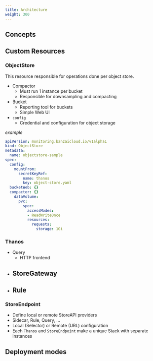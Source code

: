 ```yaml
---
title: Architecture
weight: 300
---
```


## Concepts
 
## Custom Resources

### ObjectStore

This resource responsible for operations done per object store.
- Compactor
  - Must run 1 instance per bucket
  - Responsible for downsampling and compacting
- Bucket
  - Reporting tool for buckets
  - Simple Web UI
- `config`
  - Credential and configuration for object storage

*example*

```yaml
apiVersion: monitoring.banzaicloud.io/v1alpha1
kind: ObjectStore
metadata:
  name: objectstore-sample
spec:
  config:
    mountFrom:
      secretKeyRef:
        name: thanos
        key: object-store.yaml
  bucketWeb: {}
  compactor: {}
    dataVolume:
      pvc:
        spec:
          accessModes:
          - ReadWriteOnce
          resources:
            requests:
              storage: 1Gi
```

### Thanos

- Query
  - HTTP frontend
- StoreGateway
  - 
- Rule
  - 
  
### StoreEndpoint
- Define local or remote StoreAPI providers
- Sidecar, Rule, Query, ...
- Local (Selector) or Remote (URL) configuration
- Each `Thanos` and `StoreEndpoint` make a unique Stack with separate instances

## Deployment modes
